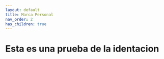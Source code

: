 ```yaml
---
layout: default
title: Marca Personal
nav_order: 2
has_children: true
---
```


# Esta es una prueba de la identacion